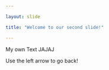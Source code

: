```yaml
---

layout: slide

title: "Welcome to our second slide!"

---
```


My own Text JAJAJ

Use the left arrow to go back!
